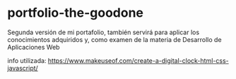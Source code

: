# portfolio-the-goodone
Segunda versión de mi portafolio, también servirá para aplicar los conocimientos adquiridos y, como examen de la materia de Desarrollo de Aplicaciones Web


info utilizada: 
https://www.makeuseof.com/create-a-digital-clock-html-css-javascript/

